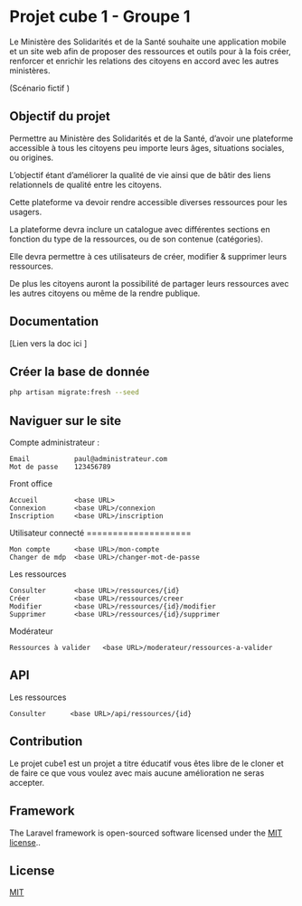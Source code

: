 # Projet cube 1 - Groupe 1

Le Ministère des Solidarités et de la Santé souhaite une application mobile et un site web afin de proposer des ressources et outils pour à la fois créer, renforcer et enrichir les relations des citoyens en accord avec les autres ministères. 

(Scénario fictif )

## Objectif du projet

Permettre au Ministère des Solidarités et de la Santé, d’avoir une plateforme accessible à tous les citoyens peu importe leurs âges, situations sociales, ou origines. 

L’objectif étant d’améliorer la qualité de vie ainsi que de bâtir des liens relationnels de qualité entre les citoyens. 

Cette plateforme va devoir rendre accessible diverses ressources pour les usagers. 

La plateforme devra inclure un catalogue avec différentes sections en fonction du type de la ressources, ou de son contenue (catégories). 

Elle devra permettre à ces utilisateurs de créer, modifier & supprimer leurs ressources. 

De plus les citoyens auront la possibilité de partager leurs ressources avec les autres citoyens ou même de la rendre publique. 

## Documentation

[Lien vers la doc ici ]

## Créer la base de donnée

```bash
php artisan migrate:fresh --seed 
```

## Naviguer sur le site

Compte administrateur :
```
Email           paul@administrateur.com
Mot de passe    123456789
```

Front office
```
Accueil         <base URL>
Connexion       <base URL>/connexion
Inscription     <base URL>/inscription
```


Utilisateur connecté ====================
```
Mon compte      <base URL>/mon-compte
Changer de mdp  <base URL>/changer-mot-de-passe
```

Les ressources
```
Consulter       <base URL>/ressources/{id}
Créer           <base URL>/ressources/creer
Modifier        <base URL>/ressources/{id}/modifier
Supprimer       <base URL>/ressources/{id}/supprimer
```

Modérateur 
```
Ressources à valider   <base URL>/moderateur/ressources-a-valider
```

## API
Les ressources
```
Consulter      <base URL>/api/ressources/{id}
```

## Contribution
Le projet cube1 est un projet a titre éducatif vous êtes libre de le cloner et de faire ce que vous voulez avec mais aucune amélioration ne seras accepter. 
## Framework
The Laravel framework is open-sourced software licensed under the [MIT license](https://opensource.org/licenses/MIT)..

## License
[MIT](https://choosealicense.com/licenses/mit/)

